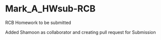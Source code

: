 # Mark_A_HWsub-RCB
RCB Homework to be submitted

Added Shamoon as collaborator and creating pull request for Submission